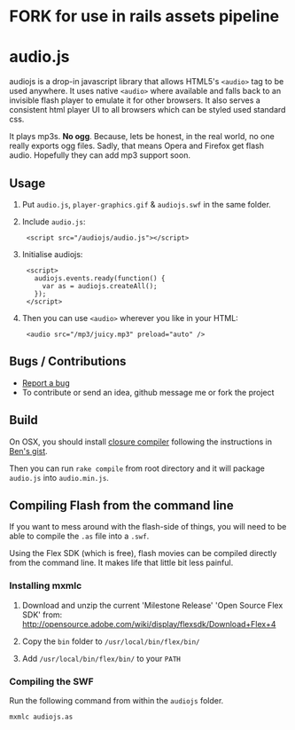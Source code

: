 # FORK for use in rails assets pipeline

# audio.js

audiojs is a drop-in javascript library that allows HTML5's `<audio>` tag to
be used anywhere. It uses native `<audio>` where available and falls back
to an invisible flash player to emulate it for other browsers. It also serves
a consistent html player UI to all browsers which can be styled used standard css.

It plays mp3s. **No ogg**. Because, lets be honest, in the real world, no one
really exports ogg files. Sadly, that means Opera and Firefox get flash audio.
Hopefully they can add mp3 support soon.

## Usage

1. Put `audio.js`, `player-graphics.gif` & `audiojs.swf` in the same folder.

2. Include `audio.js`:

        <script src="/audiojs/audio.js"></script>

3. Initialise audiojs:

        <script>
          audiojs.events.ready(function() {
            var as = audiojs.createAll();
          });
        </script>

4. Then you can use `<audio>` wherever you like in your HTML:

        <audio src="/mp3/juicy.mp3" preload="auto" />

## Bugs / Contributions

- [Report a bug](https://github.com/kolber/audiojs/issues)
- To contribute or send an idea, github message me or fork the project

## Build

On OSX, you should install [closure compiler](http://closure-compiler.googlecode.com/files/compiler-latest.zip) following the instructions in
[Ben's gist](https://gist.github.com/739724).

Then you can run `rake compile` from root directory and it will package `audio.js`
into `audio.min.js`.

## Compiling Flash from the command line

If you want to mess around with the flash-side of things, you will need to be
able to compile the `.as` file into a `.swf`.

Using the Flex SDK (which is free), flash movies can be compiled
directly from the command line. It makes life that little bit less painful.

### Installing mxmlc

1. Download and unzip the current 'Milestone Release' 'Open Source Flex SDK' from:
   <http://opensource.adobe.com/wiki/display/flexsdk/Download+Flex+4>

2. Copy the `bin` folder to `/usr/local/bin/flex/bin/`

3. Add `/usr/local/bin/flex/bin/` to your `PATH`

### Compiling the SWF

Run the following command from within the `audiojs` folder.

    mxmlc audiojs.as
